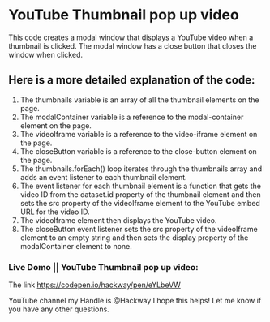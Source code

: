 # YouTube Thumbnail pop up video

This code creates a modal window that displays a YouTube video when a thumbnail is clicked. The modal window has a close button that closes the window when clicked.

## Here is a more detailed explanation of the code:

1) The thumbnails variable is an array of all the thumbnail elements on the page.
2) The modalContainer variable is a reference to the modal-container element on the page.
3) The videoIframe variable is a reference to the video-iframe element on the page.
4) The closeButton variable is a reference to the close-button element on the page.
5) The thumbnails.forEach() loop iterates through the thumbnails array and adds an event listener to each thumbnail element.
6) The event listener for each thumbnail element is a function that gets the video ID from the dataset.id property of the thumbnail element and then sets the src property of the videoIframe element to the YouTube embed URL for the video ID.
7) The videoIframe element then displays the YouTube video.
8) The closeButton event listener sets the src property of the videoIframe element to an empty string and then sets the display property of the modalContainer element to none.

### Live Domo || YouTube Thumbnail pop up video:
The link <a href="https://codepen.io/hackway/pen/eYLbeVW" target=”_blank” >https://codepen.io/hackway/pen/eYLbeVW</a>

YouTube channel my Handle is @Hackway I hope this helps! Let me know if you have any other questions.

